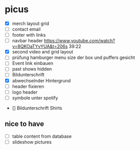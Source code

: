 # picus

- [x] merch layout grid
- [ ] contact email
- [ ] footer with links
- [ ] navbar header https://www.youtube.com/watch?v=8QKOaTYvYUA&t=206s 39:22
- [x] second video and grid layout
- [ ] prüfung hamburger menu size der box und puffers gesicht
- [ ] Event link einbauen
- [ ] past shows hidden
- [ ] Bildunterschrift
- [x] abwechselnder Hintergrund
- [ ] header fixieren
- [ ] logo header
- [ ] symbole unter spotify
- [] Bildunterschrift Shirts

## nice to have

- [ ] table content from database
- [ ] slideshow pictures
